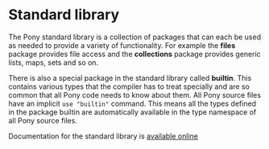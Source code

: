 # Standard library

The Pony standard library is a collection of packages that can each be used as 
needed to provide a variety of functionality. For example the __files__ package 
provides file access and the __collections__ package provides generic lists, 
maps, sets and so on.

There is also a special package in the standard library called __builtin__. 
This contains various types that the compiler has to treat specially and are so 
common that all Pony code needs to know about them. All Pony source files have 
an implicit `use "builtin"` command. This means all the types defined in the 
package builtin are automatically available in the type namespace of all Pony 
source files.

Documentation for the standard library is 
[available online](https://www.ponylang.org/ponyc/)
